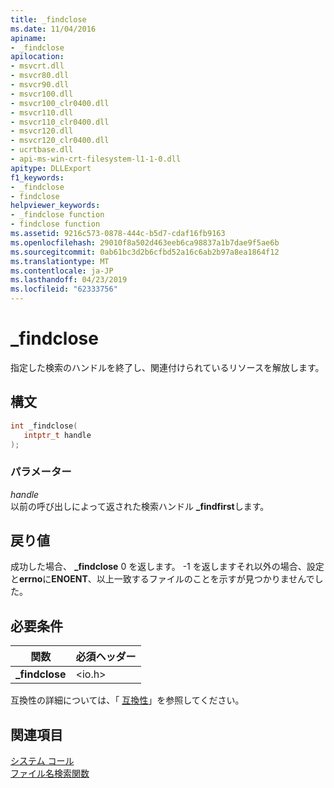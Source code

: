 ```yaml
---
title: _findclose
ms.date: 11/04/2016
apiname:
- _findclose
apilocation:
- msvcrt.dll
- msvcr80.dll
- msvcr90.dll
- msvcr100.dll
- msvcr100_clr0400.dll
- msvcr110.dll
- msvcr110_clr0400.dll
- msvcr120.dll
- msvcr120_clr0400.dll
- ucrtbase.dll
- api-ms-win-crt-filesystem-l1-1-0.dll
apitype: DLLExport
f1_keywords:
- _findclose
- findclose
helpviewer_keywords:
- _findclose function
- findclose function
ms.assetid: 9216c573-0878-444c-b5d7-cdaf16fb9163
ms.openlocfilehash: 29010f8a502d463eeb6ca98837a1b7dae9f5ae6b
ms.sourcegitcommit: 0ab61bc3d2b6cfbd52a16c6ab2b97a8ea1864f12
ms.translationtype: MT
ms.contentlocale: ja-JP
ms.lasthandoff: 04/23/2019
ms.locfileid: "62333756"
---
```

# <a name="findclose"></a>_findclose

指定した検索のハンドルを終了し、関連付けられているリソースを解放します。

## <a name="syntax"></a>構文

```C
int _findclose(
   intptr_t handle
);
```

### <a name="parameters"></a>パラメーター

*handle*<br/>
以前の呼び出しによって返された検索ハンドル **_findfirst**します。

## <a name="return-value"></a>戻り値

成功した場合、 **_findclose** 0 を返します。 -1 を返しますそれ以外の場合、設定と**errno**に**ENOENT**、以上一致するファイルのことを示すが見つかりませんでした。

## <a name="requirements"></a>必要条件

|関数|必須ヘッダー|
|--------------|---------------------|
|**_findclose**|\<io.h>|

互換性の詳細については、「 [互換性](../../c-runtime-library/compatibility.md)」を参照してください。

## <a name="see-also"></a>関連項目

[システム コール](../../c-runtime-library/system-calls.md)<br/>
[ファイル名検索関数](../../c-runtime-library/filename-search-functions.md)<br/>
